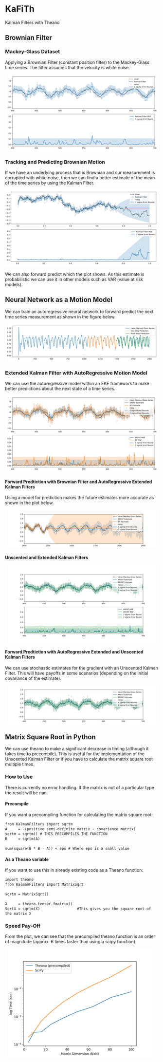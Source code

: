 # KaFiTh
Kalman Filters with Theano


## Brownian Filter
### Mackey-Glass Dataset

Applying a Brownian Filter (constant position filter) to the Mackey-Glass time series. The filter assumes that the velocity is white noise.

![](https://github.com/JamesUnicomb/KaFiTh/blob/master/Results/MackeyGlassBrownianFilter.png)


### Tracking and Predicting Brownian Motion

If we have an underlying process that is Brownian and our measurement is corrupted with white noise, then we can find a better estimate of the mean of the time series by using the Kalman Filter.

![](https://github.com/JamesUnicomb/KaFiTh/blob/master/Results/BrownianMotion1D.png)

We can also forward predict which the plot shows. As this estimate is probabilistic we can use it in other models such as VAR (value at risk models).



## Neural Network as a Motion Model

We can train an autoregressive neural network to forward predict the next time series measurement as shown in the figure below.

![](https://github.com/JamesUnicomb/KaFiTh/blob/master/Results/AutoRegressiveModel.png)


### Extended Kalman Filter with AutoRegressive Motion Model

We can use the autoregressive model within an EKF framework to make better predictions about the next state of a time series.

![](https://github.com/JamesUnicomb/KaFiTh/blob/master/Results/AutoRegressiveEKF.png)


#### Forward Predtiction with Brownian Filter and AutoRegressive Extended Kalman Filters

Using a model for prediction makes the future estimates more accurate as shown in the plot below.

![](https://github.com/JamesUnicomb/KaFiTh/blob/master/Results/AutoRegressiveEKFPrediction.png)


#### Unscented and Extended Kalman Filters

![](https://github.com/JamesUnicomb/KaFiTh/blob/master/Results/AutoRegressiveUKF.png)

#### Forward Predtiction with AutoRegressive Extended and Unscented Kalman Filters

We can use stochastic estimates for the gradient with an Unscented Kalman Filter. This will have payoffs in some scenarios (depending on the initial covariance of the estimate).

![](https://github.com/JamesUnicomb/KaFiTh/blob/master/Results/AutoRegressiveUKFPrediction.png)


## Matrix Square Root in Python

We can use theano to make a significant decrease in timing (although it takes time to precompile). This is useful for the implementation of the Unscented Kalman Filter or if you have to calculate the matrix square root multiple times.

### How to Use
There is currently no error handling. If the matrix is not of a particular type the result will be nan.

#### Precompile
If you want a precompiling function for calculating the matrix square root:
```
from KalmanFilters import sqrtm
A     = ~(positive semi-definite matrix - covariance matrix)
sqrtm = sqrtm() # THIS PRECOMPILES THE FUNCTION
B     = sqrtm(A)

sum(square(B * B - A)) < eps # Where eps is a small value
```

#### As a Theano variable
If you want to use this in already existing code as a Theano function:
```
import theano
from KalmanFilters import MatrixSqrt

sqrtm = MatrixSqrt()

X     = theano.tensor.fmatrix()
SqrtX = sqrtm(X)                 #This gives you the square root of the matrix X
```


### Speed Pay-Off
From the plot, we can see that the precompiled theano function is an order of magnitude (approx. 6 times faster than using a scipy function).

<img src="https://github.com/JamesUnicomb/KaFiTh/blob/master/Results/MatrixSquareRootTiming.png" width="480">
